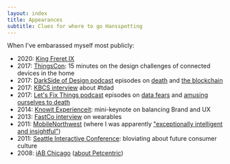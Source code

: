 ```yaml
---
layout: index
title: Appearances
subtitle: Clues for where to go Hansspotting
---
```


When I've embarassed myself most publicly:

- 2020: [King Freret IX](./mardi-gras-2020/)
- 2017: [ThingsCon](https://www.thingscon.nl/sessions/ring-ring-whos/): 15 minutes on the design challenges of connected devices in the home
- 2017: [DarkSide of Design podcast](https://www.raftcollective.com/thinking/dark-side-of-design/) episodes on [death](https://www.stitcher.com/podcast/raft-collective/dark-side-of-design/e/52143426) and [the blockchain](https://www.stitcher.com/podcast/raft-collective/dark-side-of-design/e/52260789)
- 2017: [KBCS interview](http://kbcs.fm/2017/03/17/un-mute-the-commute-transit-driver-appreciation-day/) about #tdad
- 2017: [Let's Fix Things podcast](https://raftcollective.com/podcast/) episodes on [data fears](http://www.stitcher.com/podcast/raft-collective/lets-fix-things/e/lets-fix-things-33-were-still-paranoid-but-thats-ok-with-49320407) and [amusing ourselves to death](http://www.stitcher.com/podcast/raft-collective/lets-fix-things/e/lets-fix-things-36-walking-into-the-burning-building-of-convenience-49563906)
- 2014: [Knowit Experienceit](https://www.knowit.no/events/?eventtype=11858): mini-keynote on balancing Brand and UX
- 2013: [FastCo interview](https://web.archive.org/web/20140129050206/https://www.fastcolabs.com/3009431/fmr-frog-design-strategist-what-we-need-for-wearable-computing-to-work) on wearables
- 2011: [MobileNorthwest](http://www.infoworld.com/article/2621680/html5/html5-not-yet-solving-mobile-dev-issues.html) (where I was apparently ["exceptionally intelligent and insightful"](http://whatsyourideaoftomorrow.blogspot.nl/2011/05/mobile-norhwest-conf-teleca-presented.html))
- 2011: [Seattle Interactive Conference](./sic-2011/): bloviating about future consumer culture
- 2008: [iAB Chicago](https://archive.iab.com/iab.atlasworks.com/events_training/lfpm2008/agenda.html) ([about Petcentric](https://web.archive.org/web/20080330224457/http://featuresblogs.chicagotribune.com/eric2_0/2008/03/social-networki.html))
